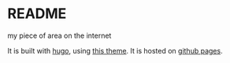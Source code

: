 # README

my  piece of area on the internet

It is built with [hugo](http://gohugo.com/), using [this theme](https://themes.gohugo.io/hugo-coder/). It is hosted on [github pages](https://pages.github.com/).
